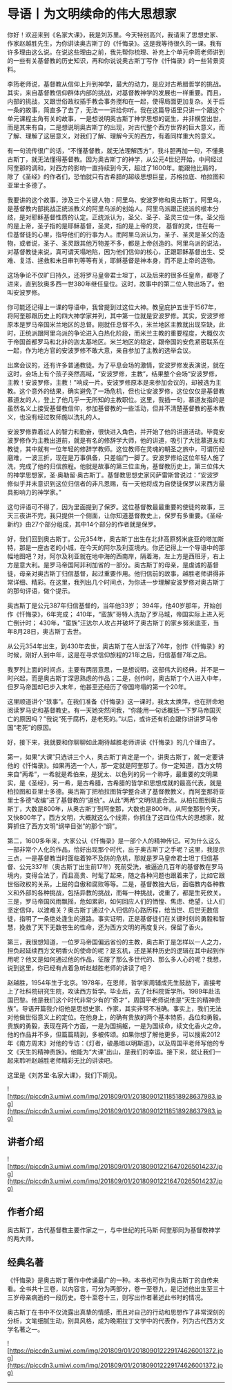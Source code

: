 # 导语丨为文明续命的伟大思想家

你好！欢迎来到《名家大课》，我是刘苏里。今天特别高兴，我请来了思想史家、作家赵越胜先生，为你讲读奥古斯丁的《忏悔录》。这是我等待很久的一课。我有许多理由这么说。在说这些理由之前，我先帮你梳理、补充上个单元李筠老师讲到的一些有关基督教的历史知识，再和你说说奥古斯丁写作《忏悔录》的一些背景资料。

李筠老师说，基督教从信仰上升到神学，最大的动力，是应对古希腊哲学的挑战。其实，来自基督教信仰群体内部的挑战，对基督教神学的发展也一样重要。而且，内部的挑战，又跟世俗政权插手教会事务搅和在一起，使得局面更加复杂。关于后一条的故事，简直多了去了，无法一一讲给你听。我在这篇导语里只讲一个跟这个单元课程主角有关的故事，一是想说明奥古斯丁神学思想的诞生，并非横空出世，而是其来有自，二是想说明奥古斯丁的出现，对古代整个西方世界的巨大意义，而了解、理解了这层意义，对我们了解、理解今天的西方，有着同样重大的意义。

有一句流传很广的话，“不懂基督教，就无法理解西方”，我斗胆再加一句，不懂奥古斯丁，就无法懂得基督教。因为奥古斯丁的神学，从公元4世纪开始，中间经过阿奎那的调和，对西方的影响一直持续到今天，超过了1600年。能跟他比肩的，除了《圣经》的作者们，恐怕就只有古希腊的超级思想巨星，苏格拉底、柏拉图和亚里士多德了。

我要讲的这个故事，涉及三个关键人物：阿里乌、安波罗修和奥古斯丁。阿里乌，是基督教内部挑战正统派教义的阿里乌派的创始人。阿里乌派跟正统派的根本分歧，是对耶稣基督性质的认定。正统派认为，圣父、圣子、圣灵三位一体。圣父指的是上帝，圣子指的是耶稣基督，圣灵，指的是上帝的灵， 基督的灵，住在每一位基督徒的心里，指导他们的行事为人。而阿里乌派认为，圣子、圣灵是圣父的造物，或者说，圣子、圣灵跟其他万物差不多，都是上帝创造的。阿里乌派的说法，对基督教徒来说，真可谓天塌地陷，因为他们信仰的核心，正跟耶稣基督出生、受难、复活、拯救和末日审判等等有关，耶稣基督是神本身，而不是上帝的造物。

这场争论不仅旷日持久，还将罗马皇帝君士坦丁，以及后来的很多任皇帝，都卷了进来，直到狄奥多西一世380年继任皇位。这时，故事中的第二位人物出场了。他叫安波罗修。

你可能还记得上一课的导语中，我曾提到过这位大神。教皇庇护五世于1567年，将阿奎那跟历史上的四大神学家并列，其中第一位就是安波罗修。其实，安波罗修原本是罗马帝国米兰地区的总督。刚就任总督不久，米兰地区主教就出现空缺，此时，正统派跟阿里乌派的争论进入白热化阶段，而米兰主教的重要程度，大概仅次于帝国首都罗马和北非的迦太基地区。米兰地区的稳定，跟帝国的安危紧密联系在一起，作为地方官的安波罗修不敢大意，亲自参加了主教的选举会议。

出席会议的，还有许多普通教徒。为了平息会场的激情，安波罗修发表演说，就在这时，会场上有个孩子突然高喊，“安波罗修，主教”，结果整个会场“安波罗修，主教！安波罗修，主教！”响成一片。安波罗修原本是来参加会议的，却被选为主教。这个意外的结果，确实避免了一场危机，但也让安波罗修，这位仅仅是基督教慕道友的人，登上了他几乎一无所知的主教职位。这里，我插一句，慕道友指的是虽然名义上接受基督教信仰，参加基督教的一些活动，但并不清楚基督教的基本教义，也没有经过牧师施以洗礼的人。

安波罗修靠着过人的智力和勤奋，很快进入角色，并开始了他的讲道活动。毕竟安波罗修作为主教出道前，就是有名的修辞学大师，他的讲道，吸引了大批慕道友和教徒，其中就有一位年轻的修辞学教师。这位教师在灵魂的朝圣之旅中，可谓历经磨难，一波三折，现在是万事俱备，只差临门一脚了。安波罗修给这位年轻人施了洗，完成了他的归信旅程。他就是故事的第三位主角，基督教历史上，第三位伟大的神学思想家，圣·奥勒留·奥古斯丁。基督教思想史家冈萨雷斯曾说过：“安波罗修似乎并未意识到这位归信者的非凡恩赐，有一天他将成为自使徒保罗以来西方最具影响力的神学家。”

这句评语可不得了，因为里面提到了保罗。这位基督教最最重要的使徒的故事，三天三夜讲不完，我只提供一个侧面，让你知道基督教史上，保罗有多重要。《圣经·新约》由27个部分组成，其中14个部分的作者就是保罗。

好，我们回到奥古斯丁。公元354年，奥古斯丁出生在北非高原努米底亚的塔加斯特，那是一座古老的小城，在今天的阿尔及利亚境内。你还记得上一个导语中的那幅地图吧？对，阿尔及利亚就在地中海的西南岸，隔着海，左上方是西班牙，右上方是意大利。是罗马帝国阿非利加省的一部分。奥古斯丁的母亲，是虔诚的基督徒，母亲对奥古斯丁归信基督，起过重要作用。他归信前的故事，越胜老师讲得非常详细、精彩。在这里，我列出几个时间点，为你进一步理解安波罗修对奥古斯丁的那句评语，做个提示。

奥古斯丁是公元387年归信基督的，当年他33岁； 394年，他40岁那年，开始创作《忏悔录》，6年完成； 410年，“蛮族”哥特人洗劫了罗马城，帝国实际上进入死亡倒计时； 430年，“蛮族”汪达尔人攻占并破坏了奥古斯丁的家乡努米底亚，当年8月28日，奥古斯丁去世。

从公元354年出生，到430年去世，奥古斯丁在人世活了76年，创作《忏悔录》的时候，刚好人到中年，这是在寻求信仰旅程的21年之后，归信基督7年之后。

我罗列上面的时间点，主要有两层意思，一是想说明，这部伟大的经典，并不是一时兴起，而是奥古斯丁深思熟虑的作品；二是，创作时，奥古斯丁个人进入中年，但罗马帝国却已步入末年，他甚至还经历了帝国垮塌的第一个20年。

这里顺道讲个“轶事”。在我们准备《忏悔录》这一课时，我太太焕萍，也在拼命地阅读罗马史和基督教史。有一天她突然问我，“你能用一句话概括一下罗马帝国灭亡的原因吗？”我说“死于腐朽，是老死的。”以后，或许还有机会跟你讲讲罗马帝国“老死”的原因。

好，接下来，我就要和你聊聊如此期待越胜老师讲读《忏悔录》的几个理由了。

第一，如果“大课”只选讲三个人，奥古斯丁肯定是一个，讲奥古斯丁，就一定要讲他的《忏悔录》。如果再选一个人，那一定就是阿奎那了。你一定知道，西方文明来自“两希”，一希就是希伯来，是犹太、以色列的另一个称呼，最重要的文明果实，是《圣经》，另一希，是古希腊，古希腊的哲学和思想成就的最高代表，就是柏拉图和亚里士多德。奥古斯丁把柏拉图哲学整合进了基督教教义，而阿奎那将亚里士多德“收编”进了基督教的“道统”。从此“两希”文明彻底合流。从柏拉图到奥古斯丁，大数是800年，从奥古斯丁到阿奎那，大数也是800年。从阿奎那到今天，又快800年了。西方文明，大概就这么个线索，你抓住了这四位伟大的思想家，就算抓住了西方文明“纲举目张”的那个“纲”。

第二，1600多年来，大家公认《忏悔录》是一部个人的精神传记。可为什么这么一部非常个人化的作品，恰好出现那个时代，出于奥古斯丁之手呢？这里，我提示三点，一是基督教当时面临着猝不及防的危机，那就是罗马皇帝君士坦丁归信基督、公元337年（奥古斯丁出生前17年）死前受洗，被逼迫几百年的基督教在罗马境内，变得合法了，而且高贵、时髦了起来，随之各种问题也跟着来了，比如它跟世俗政权的关系，上层的自傲和腐败等等。二是，基督教独大后，面临教内各种教义和外部的各种挑战，包括异教的挑战，而每一种挑战，说重了，都是生死攸关。三是，罗马帝国风雨飘摇，危如累卵，如何回应人们的恓惶、焦虑、绝望，让人们坚定信仰，以渡难关？奥古斯丁通过个人归信的心路历程，给当世、后世无数信徒，指明了一条绝处逢生的道路。事实证明，正是基督徒们在关键时刻的勇毅和智慧，挽救了天下无数苍生的性命，还为西方文明的再度复兴，保留了香火。

第三，我很想知道，一位罗马帝国偏远省份的主教，奥古斯丁是怎样以一人之力，担负起延续西方文明香火的使命的呢？是玄机，还是某种历史的逻辑在其中起到作用呢？他又是如何通过他的作品，征服了那么多世代的、那么多人心的呢？我想，说到这里，你已经有点着急听赵越胜老师的讲读了吧？

赵越胜，1954年生于北京。1978年，在恩师，哲学家周辅成先生鼓励下，直接考上了社科院研究生院，攻读西方哲学。毕业后，去了社科院哲学所。1989年赴法国巴黎。他是我们这个时代非常少有的“奇才”，周国平老师说他是“天生的精神贵族”。导语开篇我介绍他是思想史家、作家，其实非常不准确。事实上，我们无法对他做世俗意义上的定位。在他身上，的确有贵族的两个基本特质，品位和勇毅。贵族的勇毅，表现在两个方面，一是为国捐躯，一是为国续命，续文化香火之命。他的作品并不多，但篇篇精到，多被传颂。如果你想了解他更多，可以搜索2012年《南方周末》对他的专访：《灯者，破愚暗以明斯道》，以及周国平老师写他的专文《天生的精神贵族》。他能为“大课”出山，是我们的幸运。接下来，就让我们一起来聆听赵越胜老师精彩无比的讲读吧。

这里是《刘苏里·名家大课》，我们下期见。

![https://piccdn3.umiwi.com/img/201809/01/201809012118518928637983.jpg](https://piccdn3.umiwi.com/img/201809/01/201809012118518928637983.jpg)

## 讲者介绍

![https://piccdn3.umiwi.com/img/201809/01/201809012216470265014237.jpg](https://piccdn3.umiwi.com/img/201809/01/201809012216470265014237.jpg)

## 作者介绍

奥古斯丁，古代基督教主要作家之一，与中世纪的托马斯·阿奎那同为基督教神学的两大师。

## 经典名著

《忏悔录》是奥古斯丁著作中传诵最广的一种。本书也可作为奥古斯丁的自传来看。全书共十三卷，以内容言，可分为两部分，卷一至卷九，是记述他出生至三十三岁母亲病逝的一段历史。卷十至卷十三，则写出作者著述此书时的情况。

奥古斯丁在书中不仅流露出真挚的情感，而且对自己的行动和思想作了非常深刻的分析，文笔细腻生动，别具风格，成为晚期拉丁文学中的代表作，列为古代西方文学名著之一。

![https://piccdn3.umiwi.com/img/201809/01/201809012229174626001372.jpg](https://piccdn3.umiwi.com/img/201809/01/201809012229174626001372.jpg)

---
